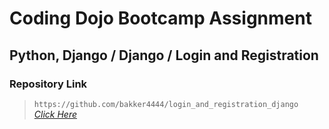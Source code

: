 # Coding Dojo Bootcamp Assignment
## Python, Django / Django / Login and Registration

### Repository Link

> ``` https://github.com/bakker4444/login_and_registration_django ```<br>
> _[Click Here](https://github.com/bakker4444/login_and_registration_django)_
